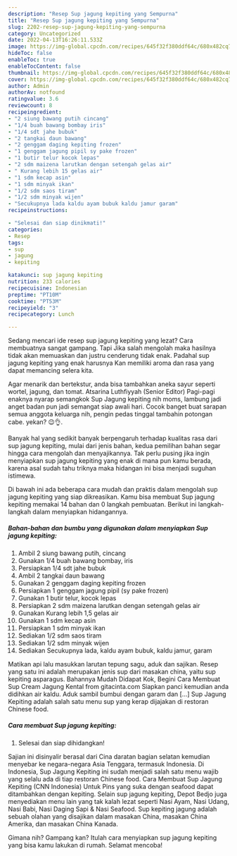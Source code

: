 ```yaml
---
description: "Resep Sup jagung kepiting yang Sempurna"
title: "Resep Sup jagung kepiting yang Sempurna"
slug: 2202-resep-sup-jagung-kepiting-yang-sempurna
category: Uncategorized
date: 2022-04-13T16:26:11.533Z
image: https://img-global.cpcdn.com/recipes/645f32f380ddf64c/680x482cq70/sup-jagung-kepiting-foto-resep-utama.jpg
hideToc: false
enableToc: true
enableTocContent: false
thumbnail: https://img-global.cpcdn.com/recipes/645f32f380ddf64c/680x482cq70/sup-jagung-kepiting-foto-resep-utama.jpg
cover: https://img-global.cpcdn.com/recipes/645f32f380ddf64c/680x482cq70/sup-jagung-kepiting-foto-resep-utama.jpg
author: Admin
authorAv: notfound
ratingvalue: 3.6
reviewcount: 8
recipeingredient:
- "2 siung bawang putih cincang"
- "1/4 buah bawang bombay iris"
- "1/4 sdt jahe bubuk"
- "2 tangkai daun bawang"
- "2 genggam daging kepiting frozen"
- "1 genggam jagung pipil sy pake frozen"
- "1 butir telur kocok lepas"
- "2 sdm maizena larutkan dengan setengah gelas air"
- " Kurang lebih 15 gelas air"
- "1 sdm kecap asin"
- "1 sdm minyak ikan"
- "1/2 sdm saos tiram"
- "1/2 sdm minyak wijen"
- "Secukupnya lada kaldu ayam bubuk kaldu jamur garam"
recipeinstructions:

- "Selesai dan siap dinikmati!"
categories:
- Resep
tags:
- sup
- jagung
- kepiting

katakunci: sup jagung kepiting 
nutrition: 233 calories
recipecuisine: Indonesian
preptime: "PT10M"
cooktime: "PT53M"
recipeyield: "3"
recipecategory: Lunch

---
```



Sedang mencari ide resep sup jagung kepiting yang lezat? Cara membuatnya sangat gampang. Tapi Jika salah mengolah maka hasilnya tidak akan memuaskan dan justru cenderung tidak enak. Padahal sup jagung kepiting yang enak harusnya Kan memiliki aroma dan rasa yang dapat memancing selera kita.


Agar menarik dan bertekstur, anda bisa tambahkan aneka sayur seperti wortel, jagung, dan tomat. Atsarina Luthfiyyah (Senior Editor) Pagi-pagi enaknya nyarap semangkok Sup Jagung kepiting nih moms, lambung jadi anget badan pun jadi semangat siap awali hari. Cocok banget buat sarapan semua anggota keluarga nih, pengin pedas tinggal tambahin potongan cabe. yekan? 😉👌.

Banyak hal yang sedikit banyak berpengaruh terhadap kualitas rasa dari sup jagung kepiting, mulai dari jenis bahan, kedua pemilihan bahan segar hingga cara mengolah dan menyajikannya. Tak perlu pusing jika ingin menyiapkan sup jagung kepiting yang enak di mana pun kamu berada, karena asal sudah tahu triknya maka hidangan ini bisa menjadi suguhan istimewa.


Di bawah ini ada beberapa cara mudah dan praktis dalam mengolah sup jagung kepiting yang siap dikreasikan. Kamu bisa membuat Sup jagung kepiting memakai 14 bahan dan 0 langkah pembuatan. Berikut ini langkah-langkah dalam menyiapkan hidangannya.

<!--inarticleads1-->

##### Bahan-bahan dan bumbu yang digunakan dalam menyiapkan Sup jagung kepiting:

1. Ambil 2 siung bawang putih, cincang
1. Gunakan 1/4 buah bawang bombay, iris
1. Persiapkan 1/4 sdt jahe bubuk
1. Ambil 2 tangkai daun bawang
1. Gunakan 2 genggam daging kepiting frozen
1. Persiapkan 1 genggam jagung pipil (sy pake frozen)
1. Gunakan 1 butir telur, kocok lepas
1. Persiapkan 2 sdm maizena larutkan dengan setengah gelas air
1. Gunakan  Kurang lebih 1,5 gelas air
1. Gunakan 1 sdm kecap asin
1. Persiapkan 1 sdm minyak ikan
1. Sediakan 1/2 sdm saos tiram
1. Sediakan 1/2 sdm minyak wijen
1. Sediakan Secukupnya lada, kaldu ayam bubuk, kaldu jamur, garam


Matikan api lalu masukkan larutan tepung sagu, aduk dan sajikan. Resep yang satu ini adalah merupakan jenis sup dari masakan china, yaitu sup kepiting asparagus. Bahannya Mudah Didapat Kok, Begini Cara Membuat Sup Cream Jagung Kental from gitacinta.com Siapkan panci kemudian anda didihkan air kaldu. Aduk sambil bumbui dengan garam dan […] Sup Jagung Kepiting adalah salah satu menu sup yang kerap dijajakan di restoran Chinese food. 

<!--inarticleads2-->

##### Cara membuat Sup jagung kepiting:


1. Selesai dan siap dihidangkan!

Sajian ini disinyalir berasal dari Cina daratan bagian selatan kemudian menyebar ke negara-negara Asia Tenggara, termasuk Indonesia. Di Indonesia, Sup Jagung Kepiting ini sudah menjadi salah satu menu wajib yang selalu ada di tiap restoran Chinese food. Cara Membuat Sup Jagung Kepiting (CNN Indonesia) Untuk Pins yang suka dengan seafood dapat ditambahkan dengan kepiting. Selain sup jagung kepiting, Depot Bedjo juga menyediakan menu lain yang tak kalah lezat seperti Nasi Ayam, Nasi Udang, Nasi Babi, Nasi Daging Sapi &amp; Nasi Seafood. Sup kepiting jagung adalah sebuah olahan yang disajikan dalam masakan China, masakan China Amerika, dan masakan China Kanada. 

Gimana nih? Gampang kan? Itulah cara menyiapkan sup jagung kepiting yang bisa kamu lakukan di rumah. Selamat mencoba!

